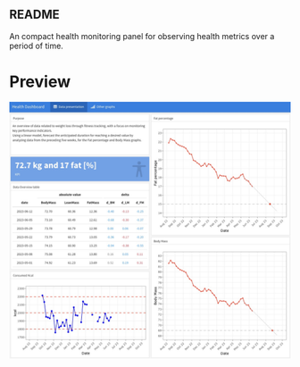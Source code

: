 ## README

An compact health monitoring panel for observing health metrics over a period of time.

# Preview
![Alt text](Others/Dashboard.jpg)
 
 
